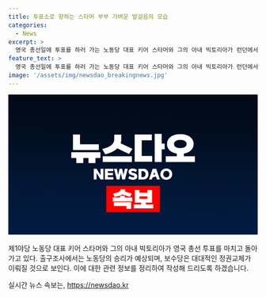 ```yaml
---
title: 투표소로 향하는 스타머 부부 가벼운 발걸음의 모습
categories:
  - News
excerpt: >
  영국 총선일에 투표를 하러 가는 노동당 대표 키어 스타머와 그의 아내 빅토리아가 런던에서 포착됐다. 출구조사에 따르면 노동당이 하원 의석 중 410석을 차지할 것으로 예상되며 보수당은 대폭 줄어들 것으로 전망된다. 14년만에 대대적인 정권교체가 이뤄질 것으로 보인다. (150자)
feature_text: >
  영국 총선일에 투표를 하러 가는 노동당 대표 키어 스타머와 그의 아내 빅토리아가 런던에서 포착됐다. 출구조사에 따르면 노동당이 하원 의석 중 410석을 차지할 것으로 예상되며 보수당은 대폭 줄어들 것으로 전망된다. 14년만에 대대적인 정권교체가 이뤄질 것으로 보인다. (150자)
image: '/assets/img/newsdao_breakingnews.jpg'
---
```


<p><img src="/assets/img/newsdao_breakingnews.jpg" alt="pcversion 속보" /></p>

<p>제1야당 노동당 대표 키어 스타머와 그의 아내 빅토리아가 영국 총선 투표를 마치고 돌아가고 있다. 출구조사에서는 노동당의 승리가 예상되며, 보수당은 대대적인 정권교체가 이뤄질 것으로 보인다. 이에 대한 관련 정보를 정리하여 작성해 드리도록 하겠습니다.</p>
실시간 뉴스 속보는, <a href="https://newsdao.kr" rel="dofollow">https://newsdao.kr</a>


